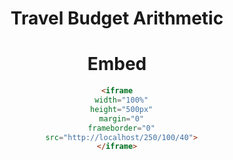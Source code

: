<div align="center">

<h1> Travel Budget Arithmetic </h1>


# Embed

```html
<iframe
  width="100%"
  height="500px"
  margin="0"
  frameborder="0"
  src="http://localhost/250/100/40">
</iframe>
```

